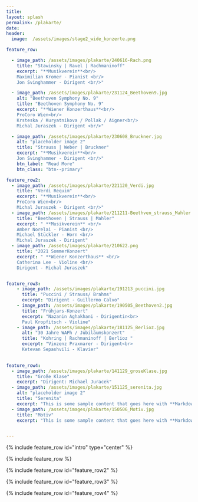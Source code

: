 ```yaml
---
title: 
layout: splash
permalink: /plakarte/
date: 
header:
  image:  /assets/images/stage2_wide_konzerte.png

feature_row:

  - image_path: /assets/images/plakarte/240616-Rach.png
    title: "Stawinsky | Ravel | Rachmaninoff"
    excerpt: "**Musikverein**<br/>
    Maximilian Kromer - Pianist <br/> 
    Jon Svinghammer - Dirigent <br/>"

  - image_path: /assets/images/plakarte/231124_Beethoven9.jpg
    alt: "Beethoven Symphony No. 9"
    title: "Beethoven Symphony No. 9"
    excerpt: "**Wiener Konzerthaus**<br/>
    ProCoro Wien<br/>  
    Krsteska / Kuryatnikova / Pollak / Aigner<br/>
    Michal Juraszek - Dirigent <br/>"

  - image_path: /assets/images/plakarte/230608_Bruckner.jpg
    alt: "placeholder image 2"
    title: "Strauss | Weber | Bruckner"
    excerpt: "**Musikverein**<br/>  
    Jon Svinghammer - Dirigent <br/>"
    btn_label: "Read More"
    btn_class: "btn--primary"

feature_row2:
  - image_path: /assets/images/plakarte/221120_Verdi.jpg
    title: "Verdi Requim"
    excerpt: "**Musikverein**<br/>
    ProCoro Wien<br/>  
    Michal Juraszek - Dirigent <br/>"
  - image_path: /assets/images/plakarte/211211-Beethven_strauss_Mahler.png
    title: "Beethoven | Strauss | Mahler"
    excerpt: " **Musikverein** <br/>
    Amber Norelai - Pianist <br/> 
    Michael Stückler - Horn <br/>
    Michal Juraszek - Dirigent"
  - image_path: /assets/images/plakarte/210622.png
    title: "2021 SommerKonzert"
    excerpt: " **Wiener Konzerthaus** <br/>
    Catherina Lee - Violine <br/>
    Dirigent - Michal Juraszek"


feature_row3: 
    - image_path: /assets/images/plakarte/191213_puccini.jpg
      title: "Puccini / Strauss/ Brahms"
      excerpt: "Dirigent - Guillermo Calvo"
    - image_path: /assets/images/plakarte/190505_Beethoven2.jpg
      title: "Frühjars-Konzert"
      excerpt: "Nazanin Aghakhani - Dirigentin<br>
      Paul Kropfitsch - Violine"
    - image_path: /assets/images/plakarte/181125_Berlioz.jpg
      alt: "30 Jahre WAPh / Jubiläumskonzert"
      title: "Kohring | Rachmaninoff | Berlioz "
      excerpt: "Vinzenz Praxmarer - Dirigent<br>
      Ketevan Sepashvili - Klavier"
    

feature_row4:
  - image_path: /assets/images/plakarte/141129_groseKlase.jpg
    title: "Große Klase"
    excerpt: "Dirigent: Michael Juracek"
  - image_path: /assets/images/plakarte/151125_serenita.jpg
    alt: "placeholder image 2"
    title: "Serenita"
    excerpt: "This is some sample content that goes here with **Markdown** formatting."
  - image_path: /assets/images/plakarte/150506_Motiv.jpg
    title: "Motiv"
    excerpt: "This is some sample content that goes here with **Markdown** formatting."


---
```


{% include feature_row id="intro" type="center" %}

{% include feature_row %}



{% include feature_row id="feature_row2" %}


{% include feature_row id="feature_row3" %}

{% include feature_row id="feature_row4" %}
